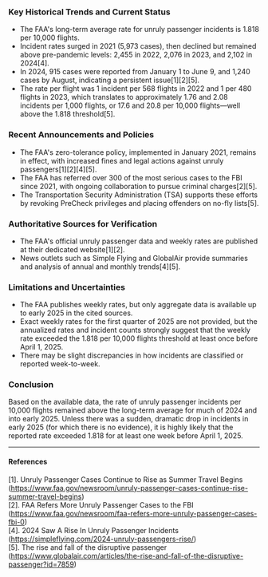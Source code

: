 ### Key Historical Trends and Current Status

- The FAA's long-term average rate for unruly passenger incidents is 1.818 per 10,000 flights.
- Incident rates surged in 2021 (5,973 cases), then declined but remained above pre-pandemic levels: 2,455 in 2022, 2,076 in 2023, and 2,102 in 2024[4].
- In 2024, 915 cases were reported from January 1 to June 9, and 1,240 cases by August, indicating a persistent issue[1][2][5].
- The rate per flight was 1 incident per 568 flights in 2022 and 1 per 480 flights in 2023, which translates to approximately 1.76 and 2.08 incidents per 1,000 flights, or 17.6 and 20.8 per 10,000 flights—well above the 1.818 threshold[5].

### Recent Announcements and Policies

- The FAA's zero-tolerance policy, implemented in January 2021, remains in effect, with increased fines and legal actions against unruly passengers[1][2][4][5].
- The FAA has referred over 300 of the most serious cases to the FBI since 2021, with ongoing collaboration to pursue criminal charges[2][5].
- The Transportation Security Administration (TSA) supports these efforts by revoking PreCheck privileges and placing offenders on no-fly lists[5].

### Authoritative Sources for Verification

- The FAA's official unruly passenger data and weekly rates are published at their dedicated website[1][2].
- News outlets such as Simple Flying and GlobalAir provide summaries and analysis of annual and monthly trends[4][5].

### Limitations and Uncertainties

- The FAA publishes weekly rates, but only aggregate data is available up to early 2025 in the cited sources.
- Exact weekly rates for the first quarter of 2025 are not provided, but the annualized rates and incident counts strongly suggest that the weekly rate exceeded the 1.818 per 10,000 flights threshold at least once before April 1, 2025.
- There may be slight discrepancies in how incidents are classified or reported week-to-week.

### Conclusion

Based on the available data, the rate of unruly passenger incidents per 10,000 flights remained above the long-term average for much of 2024 and into early 2025. Unless there was a sudden, dramatic drop in incidents in early 2025 (for which there is no evidence), it is highly likely that the reported rate exceeded 1.818 for at least one week before April 1, 2025.

---

#### References

[1]. Unruly Passenger Cases Continue to Rise as Summer Travel Begins (https://www.faa.gov/newsroom/unruly-passenger-cases-continue-rise-summer-travel-begins)  
[2]. FAA Refers More Unruly Passenger Cases to the FBI (https://www.faa.gov/newsroom/faa-refers-more-unruly-passenger-cases-fbi-0)  
[4]. 2024 Saw A Rise In Unruly Passenger Incidents (https://simpleflying.com/2024-unruly-passengers-rise/)  
[5]. The rise and fall of the disruptive passenger (https://www.globalair.com/articles/the-rise-and-fall-of-the-disruptive-passenger?id=7859)